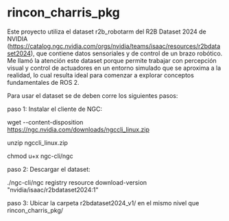 # rincon_charris_pkg
Este proyecto utiliza el dataset r2b_robotarm del R2B Dataset 2024 de NVIDIA (https://catalog.ngc.nvidia.com/orgs/nvidia/teams/isaac/resources/r2bdataset2024), que contiene datos sensoriales y de control de un brazo robótico. Me llamó la atención este dataset porque permite trabajar con percepción visual y control de actuadores en un entorno simulado que se aproxima a la realidad, lo cual resulta ideal para comenzar a explorar conceptos fundamentales de ROS 2.

Para usar el dataset se de deben corre los siguientes pasos: 

paso 1: Instalar el cliente de NGC:

  wget --content-disposition https://ngc.nvidia.com/downloads/ngccli_linux.zip
  
  unzip ngccli_linux.zip
  
  chmod u+x ngc-cli/ngc
  
paso 2: Descargar el dataset:

  ./ngc-cli/ngc registry resource download-version "nvidia/isaac/r2bdataset2024:1"
  
paso 3: Ubicar la carpeta r2bdataset2024_v1/ en el mismo nivel que rincon_charris_pkg/
